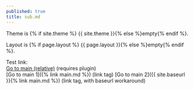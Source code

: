 ```yaml
---
published: true
title: sub.md
---
```


Theme is <span class="code">{% if site.theme %}
{{ site.theme }}{% else %}empty{% endif %}</span>.

Layout is <span class="code">{% if page.layout %}
{{ page.layout }}{% else %}empty{% endif %}</span>.

Test link:  
[Go to main (relative)](main.md) (requires plugin)  
[Go to main 1]({% link main.md %}) (link tag)
[Go to main 2]({{ site.baseurl }}{% link main.md %}) (link
tag, with baseurl workaround)
